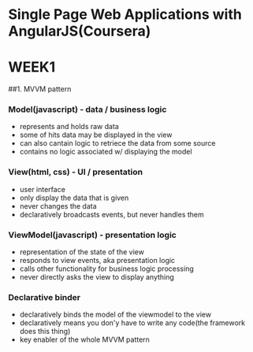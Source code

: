 # Single Page Web Applications with AngularJS(Coursera)

# WEEK1
##1. MVVM pattern
### Model(javascript) - data / business logic
 - represents and holds raw data
 - some of hits data may be displayed in the view
 - can also cantain logic to retriece the data from some source
 - contains no logic  associated w/ displaying the model
### View(html, css) - UI / presentation
 - user interface
 - only display the data that is given
 - never changes the data
 - declaratively broadcasts events, but never handles them
### ViewModel(javascript) - presentation logic
 - representation of the state of the view
 - responds to view events, aka presentation logic
 - calls other functionality for business logic processing
 - never directly asks the view to display anything
### Declarative binder 
 - declaratively binds the model of the viewmodel to the view
 - declaratively means you don'y have to write any code(the framework does this thing)
 - key enabler of the whole MVVM pattern
